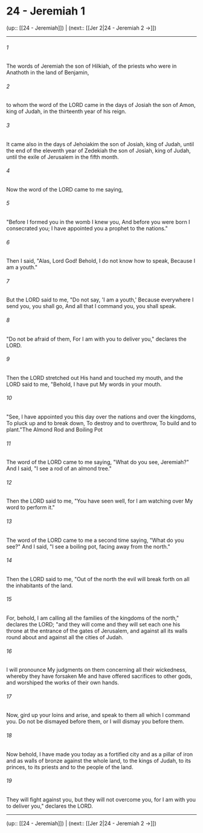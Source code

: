 # 24 - Jeremiah 1

(up:: [[24 - Jeremiah]]) | (next:: [[Jer 2|24 - Jeremiah 2 →]])

***


###### 1 
The words of Jeremiah the son of Hilkiah, of the priests who were in Anathoth in the land of Benjamin, 

###### 2 
to whom the word of the LORD came in the days of Josiah the son of Amon, king of Judah, in the thirteenth year of his reign. 

###### 3 
It came also in the days of Jehoiakim the son of Josiah, king of Judah, until the end of the eleventh year of Zedekiah the son of Josiah, king of Judah, until the exile of Jerusalem in the fifth month. 

###### 4 
Now the word of the LORD came to me saying, 

###### 5 
"Before I formed you in the womb I knew you, And before you were born I consecrated you; I have appointed you a prophet to the nations." 

###### 6 
Then I said, "Alas, Lord God! Behold, I do not know how to speak, Because I am a youth." 

###### 7 
But the LORD said to me, "Do not say, 'I am a youth,' Because everywhere I send you, you shall go, And all that I command you, you shall speak. 

###### 8 
"Do not be afraid of them, For I am with you to deliver you," declares the LORD. 

###### 9 
Then the LORD stretched out His hand and touched my mouth, and the LORD said to me, "Behold, I have put My words in your mouth. 

###### 10 
"See, I have appointed you this day over the nations and over the kingdoms, To pluck up and to break down, To destroy and to overthrow, To build and to plant."The Almond Rod and Boiling Pot 

###### 11 
The word of the LORD came to me saying, "What do you see, Jeremiah?" And I said, "I see a rod of an almond tree." 

###### 12 
Then the LORD said to me, "You have seen well, for I am watching over My word to perform it." 

###### 13 
The word of the LORD came to me a second time saying, "What do you see?" And I said, "I see a boiling pot, facing away from the north." 

###### 14 
Then the LORD said to me, "Out of the north the evil will break forth on all the inhabitants of the land. 

###### 15 
For, behold, I am calling all the families of the kingdoms of the north," declares the LORD; "and they will come and they will set each one his throne at the entrance of the gates of Jerusalem, and against all its walls round about and against all the cities of Judah. 

###### 16 
I will pronounce My judgments on them concerning all their wickedness, whereby they have forsaken Me and have offered sacrifices to other gods, and worshiped the works of their own hands. 

###### 17 
Now, gird up your loins and arise, and speak to them all which I command you. Do not be dismayed before them, or I will dismay you before them. 

###### 18 
Now behold, I have made you today as a fortified city and as a pillar of iron and as walls of bronze against the whole land, to the kings of Judah, to its princes, to its priests and to the people of the land. 

###### 19 
They will fight against you, but they will not overcome you, for I am with you to deliver you," declares the LORD.

***

(up:: [[24 - Jeremiah]]) | (next:: [[Jer 2|24 - Jeremiah 2 →]])
